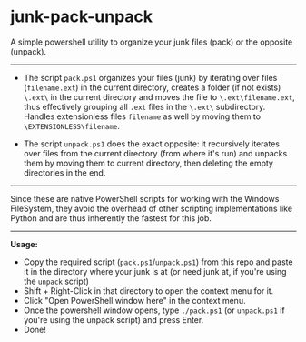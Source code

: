 # junk-pack-unpack
A simple powershell utility to organize your junk files (pack) or the opposite (unpack).

---

* The script `pack.ps1` organizes your files (junk) by iterating over files (`filename.ext`) in the current directory, creates a folder (if not exists) `\.ext\` in the current directory and moves the file to `\.ext\filename.ext`, thus effectively grouping all `.ext` files in the `\.ext\` subdirectory. Handles extensionless files `filename` as well by moving them to `\EXTENSIONLESS\filename`.

* The script `unpack.ps1` does the exact opposite: it recursively iterates over files from the current directory (from where it's run) and unpacks them by moving them to current directory, then deleting the empty directories in the end.

---

Since these are native PowerShell scripts for working with the Windows FileSystem, they avoid the overhead of other scripting implementations like Python and are thus inherently the fastest for this job.

---

**Usage:**

* Copy the required script (`pack.ps1`/`unpack.ps1`) from this repo and paste it in the directory where your junk is at (or need junk at, if you're using the `unpack` script)
* Shift + Right-Click in that directory to open the context menu for it.
* Click "Open PowerShell window here" in the context menu.
* Once the powershell window opens, type `./pack.ps1` (or `unpack.ps1` if you're using the unpack script) and press Enter.
* Done!
